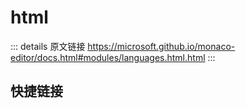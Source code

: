 # html

<backTop />
        
::: details 原文链接
https://microsoft.github.io/monaco-editor/docs.html#modules/languages.html.html
:::

## 快捷链接
<script setup>
const data1 = [
  { icon: "I", title:"CompletionConfiguration", link: "/api/languages/html/CompletionConfiguration.html" },
  { icon: "I", title:"HTMLDataConfiguration", link: "/api/languages/html/HTMLDataConfiguration.html" },
  { icon: "I", title:"HTMLDataV1", link: "/api/languages/html/HTMLDataV1.html" },
  { icon: "I", title:"HTMLFormatConfiguration", link: "/api/languages/html/HTMLFormatConfiguration.html" },
  { icon: "I", title:"IAttributeData", link: "/api/languages/html/IAttributeData.html" },
  { icon: "I", title:"IReference", link: "/api/languages/html/IReference.html" },
  { icon: "I", title:"ITagData", link: "/api/languages/html/ITagData.html" },
  { icon: "I", title:"IValueData", link: "/api/languages/html/IValueData.html" },
  { icon: "I", title:"IValueSet", link: "/api/languages/html/IValueSet.html" },
  { icon: "I", title:"LanguageServiceDefaults", link: "/api/languages/html/LanguageServiceDefaults.html" },
  { icon: "I", title:"LanguageServiceRegistration", link: "/api/languages/html/LanguageServiceRegistration.html" },
  { icon: "I", title:"MarkupContent", link: "/api/languages/html/MarkupContent.html" },
  { icon: "I", title:"ModeConfiguration", link: "/api/languages/html/ModeConfiguration.html" },
  { icon: "I", title:"Options", link: "/api/languages/html/Options.html" },
];
const data2 = [
  { icon: "T", title:"MarkupKind", link: "/api/languages/html/MarkupKind.html" },
];
const data3 = [
  { icon: "V", title:"handlebarDefaults", link: "/api/languages/html/handlebarDefaults.html" },
  { icon: "V", title:"handlebarLanguageService", link: "/api/languages/html/handlebarLanguageService.html" },
  { icon: "V", title:"htmlDefaults", link: "/api/languages/html/htmlDefaults.html" },
  { icon: "V", title:"htmlLanguageService", link: "/api/languages/html/htmlLanguageService.html" },
  { icon: "V", title:"razorDefaults", link: "/api/languages/html/razorDefaults.html" },
  { icon: "V", title:"razorLanguageService", link: "/api/languages/html/razorLanguageService.html" },
];
const data4 = [
  { icon: "F", title:"registerHTMLLanguageService", link: "/api/languages/html/registerHTMLLanguageService.html" },
];
</script>
<dataItems :data="data1" />
<dataItems :data="data2" />
<dataItems :data="data3" />
<dataItems :data="data4" />